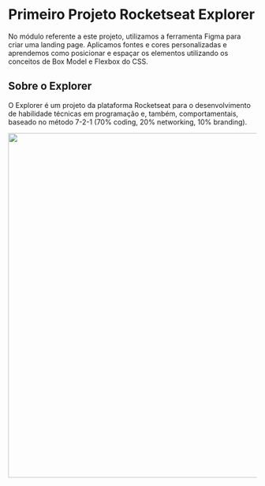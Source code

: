# Primeiro Projeto Rocketseat Explorer

No módulo referente a este projeto, utilizamos a ferramenta Figma para criar uma landing page. Aplicamos fontes e cores personalizadas e aprendemos como posicionar e espaçar os elementos utilizando os conceitos de Box Model e Flexbox do CSS.



## Sobre o Explorer

O Explorer é um projeto da plataforma Rocketseat para o desenvolvimento de habilidade técnicas em programação e, também, comportamentais, baseado no método 7-2-1 (70% coding, 20% networking, 10% branding).



<div align="center">
    <img src="https://user-images.githubusercontent.com/107209192/185676562-b1be83ed-4f0f-46ba-97d0-5084fdcaf597.png" width="700px"/>
</div>
